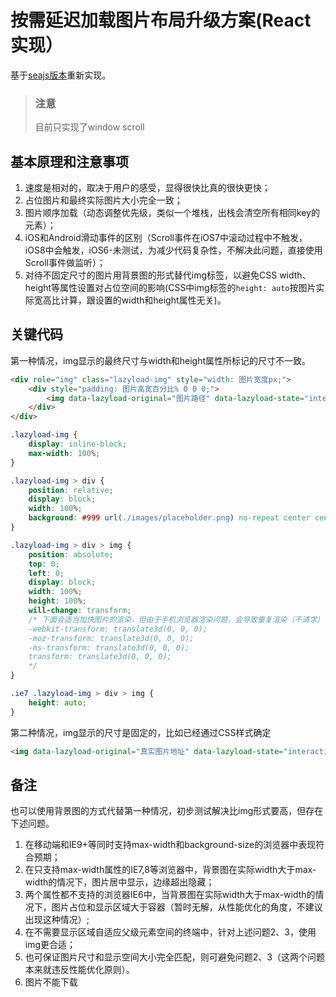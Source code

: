 # 按需延迟加载图片布局升级方案(React实现）

基于[seajs版本](https://github.com/bystep15/trickle/tree/master/src/project/lazyload)重新实现。

> ### 注意
> 目前只实现了window scroll

## 基本原理和注意事项
1. 速度是相对的，取决于用户的感受，显得很快比真的很快更快；
2. 占位图片和最终实际图片大小完全一致；
3. 图片顺序加载（动态调整优先级，类似一个堆栈，出栈会清空所有相同key的元素）；
4. iOS和Android滑动事件的区别（Scroll事件在iOS7中滚动过程中不触发，iOS8中会触发，iOS6-未测试，为减少代码复杂性，不解决此问题，直接使用Scroll事件做监听）；
5. 对待不固定尺寸的图片用背景图的形式替代img标签，以避免CSS width、height等属性设置对占位空间的影响(CSS中img标签的`height: auto`按图片实际宽高比计算，跟设置的width和height属性无关)。

## 关键代码
第一种情况，img显示的最终尺寸与width和height属性所标记的尺寸不一致。
``` html
<div role="img" class="lazyload-img" style="width: 图片宽度px;">
    <div style="padding: 图片高宽百分比% 0 0 0;">
        <img data-lazyload-original="图片路径" data-lazyload-state="interactive|loading|complete|error" />
    </div>
</div>
```
``` css
.lazyload-img {
    display: inline-block;
    max-width: 100%;
}

.lazyload-img > div {
    position: relative;
    display: block;
    width: 100%;
    background: #999 url(./images/placeholder.png) no-repeat center center;
}

.lazyload-img > div > img {
    position: absolute;
    top: 0;
    left: 0;
    display: block;
    width: 100%;
    height: 100%;
    will-change: transform;
    /* 下面会适当加快图片的渲染，但由于手机浏览器渲染问题，会导致重复渲染（不请求）
    -webkit-transform: translate3d(0, 0, 0);
    -moz-transform: translate3d(0, 0, 0);
    -ms-transform: translate3d(0, 0, 0);
    transform: translate3d(0, 0, 0);
    */
}

.ie7 .lazyload-img > div > img {
    height: auto;
}
```
第二种情况，img显示的尺寸是固定的，比如已经通过CSS样式确定
``` html
<img data-lazyload-original="真实图片地址" data-lazyload-state="interactive|loading|complete|error" />
```

## 备注
也可以使用背景图的方式代替第一种情况，初步测试解决比img形式要高，但存在下述问题。
1. 在移动端和IE9+等同时支持max-width和background-size的浏览器中表现符合预期；
2. 在只支持max-width属性的IE7,8等浏览器中，背景图在实际width大于max-width的情况下，图片居中显示，边缘超出隐藏；
3. 两个属性都不支持的浏览器IE6中，当背景图在实际width大于max-width的情况下，图片占位和显示区域大于容器（暂时无解，从性能优化的角度，不建议出现这种情况）;
4. 在不需要显示区域自适应父级元素空间的终端中，针对上述问题2、3，使用img更合适；
5. 也可保证图片尺寸和显示空间大小完全匹配，则可避免问题2、3（这两个问题本来就违反性能优化原则）。
6. 图片不能下载

